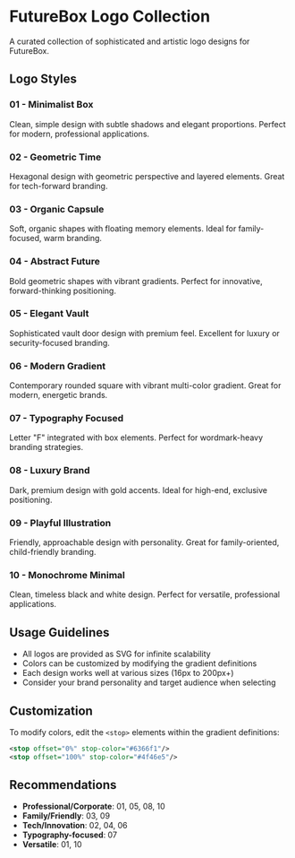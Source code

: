 # FutureBox Logo Collection

A curated collection of sophisticated and artistic logo designs for FutureBox.

## Logo Styles

### 01 - Minimalist Box
Clean, simple design with subtle shadows and elegant proportions. Perfect for modern, professional applications.

### 02 - Geometric Time
Hexagonal design with geometric perspective and layered elements. Great for tech-forward branding.

### 03 - Organic Capsule
Soft, organic shapes with floating memory elements. Ideal for family-focused, warm branding.

### 04 - Abstract Future
Bold geometric shapes with vibrant gradients. Perfect for innovative, forward-thinking positioning.

### 05 - Elegant Vault
Sophisticated vault door design with premium feel. Excellent for luxury or security-focused branding.

### 06 - Modern Gradient
Contemporary rounded square with vibrant multi-color gradient. Great for modern, energetic brands.

### 07 - Typography Focused
Letter "F" integrated with box elements. Perfect for wordmark-heavy branding strategies.

### 08 - Luxury Brand
Dark, premium design with gold accents. Ideal for high-end, exclusive positioning.

### 09 - Playful Illustration
Friendly, approachable design with personality. Great for family-oriented, child-friendly branding.

### 10 - Monochrome Minimal
Clean, timeless black and white design. Perfect for versatile, professional applications.

## Usage Guidelines

- All logos are provided as SVG for infinite scalability
- Colors can be customized by modifying the gradient definitions
- Each design works well at various sizes (16px to 200px+)
- Consider your brand personality and target audience when selecting

## Customization

To modify colors, edit the `<stop>` elements within the gradient definitions:
```xml
<stop offset="0%" stop-color="#6366f1"/>
<stop offset="100%" stop-color="#4f46e5"/>
```

## Recommendations

- **Professional/Corporate**: 01, 05, 08, 10
- **Family/Friendly**: 03, 09
- **Tech/Innovation**: 02, 04, 06
- **Typography-focused**: 07
- **Versatile**: 01, 10

